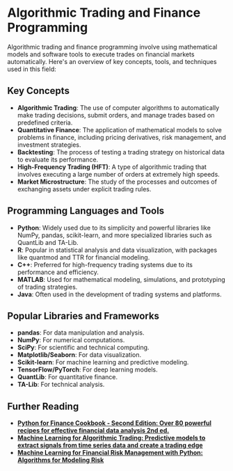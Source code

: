 # Algorithmic Trading and Finance Programming

Algorithmic trading and finance programming involve using mathematical models and software tools to execute trades on financial markets automatically. Here's an overview of key concepts, tools, and techniques used in this field:

## Key Concepts

- **Algorithmic Trading**: The use of computer algorithms to automatically make trading decisions, submit orders, and manage trades based on predefined criteria.
- **Quantitative Finance**: The application of mathematical models to solve problems in finance, including pricing derivatives, risk management, and investment strategies.
- **Backtesting**: The process of testing a trading strategy on historical data to evaluate its performance.
- **High-Frequency Trading (HFT)**: A type of algorithmic trading that involves executing a large number of orders at extremely high speeds.
- **Market Microstructure**: The study of the processes and outcomes of exchanging assets under explicit trading rules.

## Programming Languages and Tools

- **Python**: Widely used due to its simplicity and powerful libraries like NumPy, pandas, scikit-learn, and more specialized libraries such as QuantLib and TA-Lib.
- **R**: Popular in statistical analysis and data visualization, with packages like quantmod and TTR for financial modeling.
- **C++**: Preferred for high-frequency trading systems due to its performance and efficiency.
- **MATLAB**: Used for mathematical modeling, simulations, and prototyping of trading strategies.
- **Java**: Often used in the development of trading systems and platforms.

## Popular Libraries and Frameworks

- **pandas**: For data manipulation and analysis.
- **NumPy**: For numerical computations.
- **SciPy**: For scientific and technical computing.
- **Matplotlib/Seaborn**: For data visualization.
- **Scikit-learn**: For machine learning and predictive modeling.
- **TensorFlow/PyTorch**: For deep learning models.
- **QuantLib**: For quantitative finance.
- **TA-Lib**: For technical analysis.

## Further Reading

- **[Python for Finance Cookbook - Second Edition: Over 80 powerful recipes for effective financial data analysis 2nd ed.](https://www.amazon.com/Python-Finance-Cookbook-powerful-effective/dp/1800209315)**
- **[Machine Learning for Algorithmic Trading: Predictive models to extract signals from time series data and create a trading edge](https://www.amazon.com/Machine-Learning-Algorithmic-Trading-predictive/dp/1839217715)**
- **[Machine Learning for Financial Risk Management with Python: Algorithms for Modeling Risk](https://www.amazon.com/Machine-Learning-Financial-Risk-Management/dp/1119596364)**
